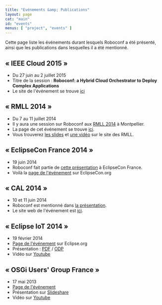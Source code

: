 ```yaml
---
title: "Evénements &amp; Publications"
layout: page
cat: "main"
id: "events"
menus: [ "project", "events" ]
---
```


Cette page liste les événements durant lesquels Roboconf a été présenté,
ainsi que les publications dans lesquelles il a été mentionné.


## &laquo; IEEE Cloud 2015 &raquo;

* Du 27 juin au 2 juillet 2015
* Titre de la session : **Roboconf: a Hybrid Cloud Orchestrator to Deploy Complex Applications**
* Le site de l'événement se trouve [ici](http://www.thecloudcomputing.org/2015/)


## &laquo; RMLL 2014 &raquo;

* Du 7 au 11 juillet 2014
* Il y aura une session sur Roboconf aux [RMLL 2014](https://2014.rmll.info/conference285) à Montpellier.
* La page de cet événement se trouve [ici](https://2014.rmll.info/).
* Vous trouverez [les slides](https://2014.rmll.info/slides/67/Conf285-RMLL2014_Roboconf.pdf) et [une vidéo](http://video.rmll.info/videos/roboconf-une-nouvelle-solution-de-deploiement/) sur le site des RMLL.


## &laquo; EclipseCon France 2014 &raquo;

* 19 juin 2014
* Roboconf fait partie de [cette présentation](https://www.eclipsecon.org/france2014/node/738) à EclipseCon France.
* Voilà la [page de l'événement](https://www.eclipsecon.org/france2014/) sur EclipseCon.org


## &laquo; CAL 2014 &raquo;

* 10 et 11 juin 2014
* Roboconf est mentionné dans [la présentation](http://lig-membres.imag.fr/donsez/pub/publi/cal2014-keynote.pdf).
* Le site web de l'événement est [ici](http://cal2014.enseeiht.fr/programme.html).


## &laquo; Eclipse IoT 2014 &raquo;

* 19 février 2014
* [Page de l'événement](http://wiki.eclipse.org/Eclipse_IoT_Day_Grenoble_2014) sur Eclipse.org
* Présentation : 
[PDF](/slides/eclipse-iot-2014/Roboconf--Cloud-Deployment--Eclipse-IoT--Grenoble-2014.pdf) / 
[ODP](/slides/eclipse-iot-2014/Roboconf--Cloud-Deployment--Eclipse-IoT--Grenoble-2014.odp)
* Vidéo sur [Youtube](http://www.youtube.com/watch?v=h2FvWRtDoGM)


## &laquo; OSGi Users' Group France &raquo;

* 17 mai 2013
* [Page de l'événement](http://france.osgiusers.org/Meeting/201305)
* Présentation sur [Slideshare](http://fr.slideshare.net/ougf/roboconf-osgiougf)
* Vidéo sur [Youtube](http://www.youtube.com/watch?v=rL7K354lOPg)
